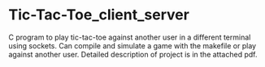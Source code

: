 # Tic-Tac-Toe_client_server
C program to play tic-tac-toe against another user in a different terminal using sockets. Can compile and simulate a game with the makefile or play against another user. Detailed description of project is in the attached pdf. 
